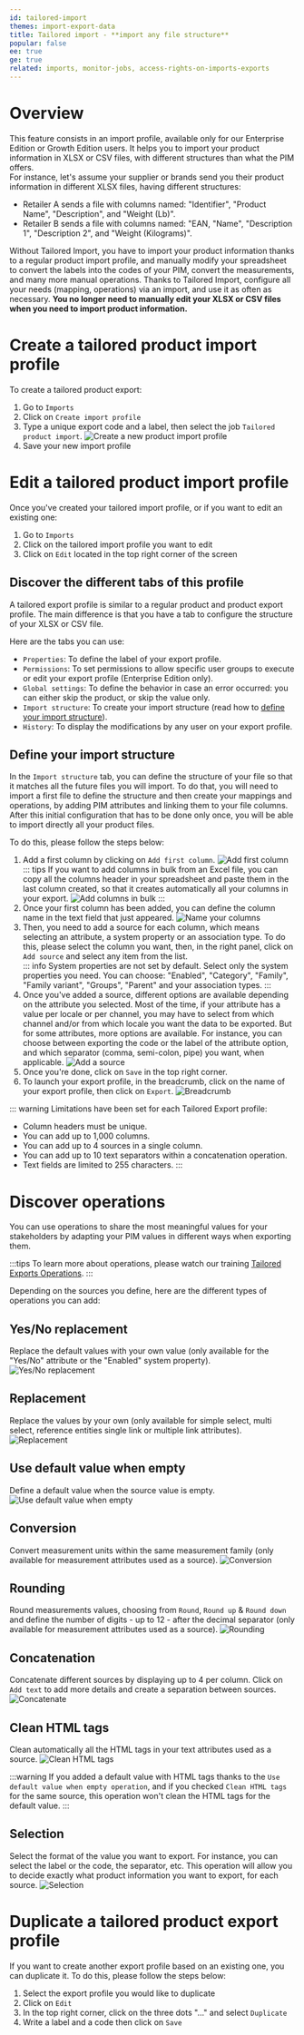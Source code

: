 ```yaml
---
id: tailored-import
themes: import-export-data
title: Tailored import - **import any file structure**
popular: false
ee: true
ge: true
related: imports, monitor-jobs, access-rights-on-imports-exports
---
```


# Overview

This feature consists in an import profile, available only for our Enterprise Edition or Growth Edition users.
It helps you to import your product information in XLSX or CSV files, with different structures than what the PIM offers.  
For instance, let's assume your supplier or brands send you their product information in different XLSX files, having different structures:  
* Retailer A sends a file with columns named: "Identifier", "Product Name", "Description", and "Weight (Lb)".
* Retailer B sends a file with columns named: "EAN, "Name", "Description 1", "Description 2", and "Weight (Kilograms)".  

Without Tailored Import, you have to import your product information thanks to a regular product import profile, and manually modify your spreadsheet to convert the labels into the codes of your PIM, convert the measurements, and many more manual operations.
Thanks to Tailored Import, configure all your needs (mapping, operations) via an import, and use it as often as necessary. **You no longer need to manually edit your XLSX or CSV files when you need to import product information.**

<!--
:::tips
To learn more about Tailored Export and how to use this feature, please watch our training [Tailored Exports Foundations](https://akademy.akeneo.com/tailored-exports-foundations).
:::
-->

# Create a tailored product import profile

To create a tailored product export:
1. Go to `Imports`
1. Click on `Create import profile`
1. Type a unique export code and a label, then select the job `Tailored product import`<!-- or `Tailored product model import`-->. <!--You can select either CSV or XLSX for each job.-->
![Create a new product import profile](../img/TailoredExport_Create-import-profile.png)
1. Save your new import profile

# Edit a tailored product import profile

Once you've created your tailored import profile, or if you want to edit an existing one:
1. Go to `Imports`
1. Click on the tailored import profile you want to edit
1. Click on `Edit` located in the top right corner of the screen  

## Discover the different tabs of this profile

A tailored export profile is similar to a regular product and product export profile. The main difference is that you have a tab to configure the structure of your XLSX or CSV file.

Here are the tabs you can use:
* `Properties`: To define the label of your export profile.
* `Permissions`: To set permissions to allow specific user groups to execute or edit your export profile (Enterprise Edition only).
* `Global settings`: To define the behavior in case an error occurred: you can either skip the product, or skip the value only.
* `Import structure`: To create your import structure (read how to [define your import structure](tailored-import.html#define-your-import-structure)).
* `History`: To display the modifications by any user on your export profile.


## Define your import structure

In the `Import structure` tab, you can define the structure of your file so that it matches all the future files you will import.
To do that, you will need to import a first file to define the structure and then create your mappings and operations, by adding PIM attributes and linking them to your file columns. After this initial configuration that has to be done only once, you will be able to import directly all your product files.

To do this, please follow the steps below:
1.  Add a first column by clicking on `Add first column`.
![Add first column](../img/TailoredExport_Add-first-column.png)  
    ::: tips
    If you want to add columns in bulk from an Excel file, you can copy all the columns header in your spreadsheet and paste them in the last column created, so that it creates automatically all your columns in your export.
    ![Add columns in bulk](../img/TailoredExport_Add-columns-in-bulk.gif)
    :::
1.  Once your first column has been added, you can define the column name in the text field that just appeared.
![Name your columns](../img/TailoredExport_Column-headers.png)
1.  Then, you need to add a source for each column, which means selecting an attribute, a system property or an association type. To do this, please select the column you want, then, in the right panel, click on `Add source` and select any item from the list.  
    ::: info
    System properties are not set by default. Select only the system properties you need. You can choose: "Enabled", "Category", "Family", "Family variant", "Groups", "Parent" and your association types.
    :::
1. Once you've added a source, different options are available depending on the attribute you selected. Most of the time, if your attribute has a value per locale or per channel, you may have to select from which channel and/or from which locale you want the data to be exported. But for some attributes, more options are available. For instance, you can choose between exporting the code or the label of the attribute option, and which separator (comma, semi-colon, pipe) you want, when applicable.
![Add a source](../img/TailoredExport_Add-source.gif)
1.  Once you're done, click on `Save` in the top right corner.
1.  To launch your export profile, in the breadcrumb, click on the name of your export profile, then click on `Export`. ![Breadcrumb](../img/TailoredExport_Breadcrumb.png)

::: warning
Limitations have been set for each Tailored Export profile:
* Column headers must be unique.
* You can add up to 1,000 columns.
* You can add up to 4 sources in a single column.
* You can add up to 10 text separators within a concatenation operation.
* Text fields are limited to 255 characters.
:::

# Discover operations

You can use operations to share the most meaningful values for your stakeholders by adapting your PIM values in different ways when exporting them.

:::tips
To learn more about operations, please watch our training [Tailored Exports Operations](https://akademy.akeneo.com/tailored-exports-operations).
:::

Depending on the sources you define, here are the different types of operations you can add:

## Yes/No replacement

Replace the default values with your own value (only available for the "Yes/No" attribute or the "Enabled" system property).
![Yes/No replacement](../img/TailoredExport_Operation_Boolean_Replacement.png)

## Replacement

Replace the values by your own (only available for simple select, multi select, reference entities single link or multiple link attributes).
![Replacement](../img/TailoredExport_Operation_Replacement.png)

## Use default value when empty

Define a default value when the source value is empty.
![Use default value when empty](../img/TailoredExport_Operation_UseDefaultValueWhenEmpty.png)

## Conversion

Convert measurement units within the same measurement family (only available for measurement attributes used as a source).
![Conversion](../img/TailoredExport_Operation_Conversion.png)

## Rounding

Round measurements values, choosing from `Round`, `Round up` & `Round down` and define the number of digits - up to 12 - after the decimal separator (only available for measurement attributes used as a source).
![Rounding](../img/TailoredExport_Operation_Rounding.png)

## Concatenation

Concatenate different sources by displaying up to 4 per column. Click on `Add text` to add more details and create a separation between sources.
![Concatenate](../img/TailoredExport_Operation_Concatenate.gif)

## Clean HTML tags

Clean automatically all the HTML tags in your text attributes used as a source.
![Clean HTML tags](../img/TailoredExport_Operation_CleanHTML.png)

:::warning
If you added a default value with HTML tags thanks to the `Use default value when empty operation`, and if you checked `Clean HTML tags` for the same source, this operation won't clean the HTML tags for the default value.
:::

## Selection

Select the format of the value you want to export. For instance, you can select the label or the code, the separator, etc. This operation will allow you to decide exactly what product information you want to export, for each source.
![Selection](../img/TailoredExport_Operation_Selection.png)

# Duplicate a tailored product export profile

If you want to create another export profile based on an existing one, you can duplicate it.
To do this, please follow the steps below:
1. Select the export profile you would like to duplicate
1. Click on `Edit`
1. In the top right corner, click on the three dots "..." and select `Duplicate`
1. Write a label and a code then click on `Save`

